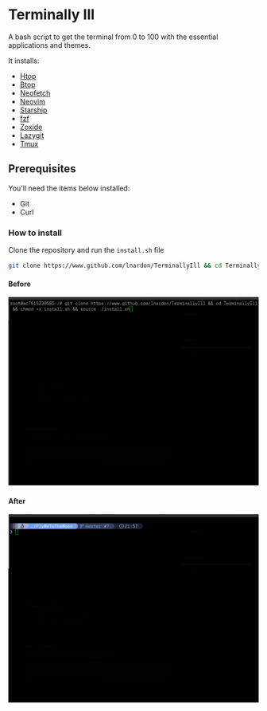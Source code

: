 # Terminally Ill
A bash script to get the terminal from 0 to 100 with the essential applications and themes. 

It installs:
- [Htop](https://github.com/htop-dev/htop)
- [Btop](https://github.com/aristocratos/btop)
- [Neofetch](https://github.com/dylanaraps/neofetch)
- [Neovim](https://github.com/neovim/neovim)
- [Starship](https://github.com/starship/starship)
- [fzf](https://github.com/junegunn/fzf)
- [Zoxide](https://github.com/ajeetdsouza/zoxide)
- [Lazygit](https://github.com/jesseduffield/lazygit)
- [Tmux](https://github.com/tmux/tmux)

## Prerequisites
You'll need the items below installed:
 - Git
 - Curl

### How to install
Clone the repository and run the `install.sh` file
```bash
git clone https://www.github.com/lnardon/TerminallyIll && cd TerminallyIll && chmod +x install.sh && source ./install.sh
```

#### Before
![Bash before script](./before.png)

#### After
![Bash after script](./after.png)

